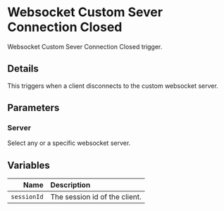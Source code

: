 # Websocket Custom Sever Connection Closed

Websocket Custom Sever Connection Closed trigger.

## Details

This triggers when a client disconnects to the custom websocket server.

## Parameters

### Server

Select any or a specific websocket server.

## Variables

Name | Description
----:|:------------
`sessionId` | The session id of the client.